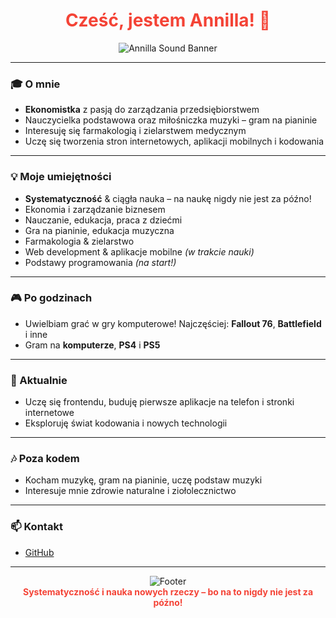 <!-- Styl: Ambientowy, czerń i różne odcienie czerwieni -->

<h1 align="center" style="color:#F44336;">Cześć, jestem Annilla! 👋</h1>

<div align="center">
  <img src="https://capsule-render.vercel.app/api?type=wave&color=0:000000,100:f44336&height=120&section=header&text=Annilla%20Sound&fontColor=ffffff&fontSize=40" alt="Annilla Sound Banner"/>
</div>

---

### 🎓 O mnie

- **Ekonomistka** z pasją do zarządzania przedsiębiorstwem
- Nauczycielka podstawowa oraz miłośniczka muzyki – gram na pianinie
- Interesuję się farmakologią i zielarstwem medycznym
- Uczę się tworzenia stron internetowych, aplikacji mobilnych i kodowania

---

### 💡 Moje umiejętności

- **Systematyczność** & ciągła nauka – na naukę nigdy nie jest za późno!
- Ekonomia i zarządzanie biznesem
- Nauczanie, edukacja, praca z dziećmi
- Gra na pianinie, edukacja muzyczna
- Farmakologia & zielarstwo
- Web development & aplikacje mobilne _(w trakcie nauki)_
- Podstawy programowania _(na start!)_

---

### 🎮 Po godzinach

- Uwielbiam grać w gry komputerowe! Najczęściej: **Fallout 76**, **Battlefield** i inne
- Gram na **komputerze**, **PS4** i **PS5**

---

### 🌱 Aktualnie

- Uczę się frontendu, buduję pierwsze aplikacje na telefon i stronki internetowe
- Eksploruję świat kodowania i nowych technologii

---

### 🎶 Poza kodem

- Kocham muzykę, gram na pianinie, uczę podstaw muzyki
- Interesuje mnie zdrowie naturalne i ziołolecznictwo

---

### 📫 Kontakt

- [GitHub](https://github.com/annilla-sound)

---

<div align="center">
  <img src="https://capsule-render.vercel.app/api?type=wave&color=0:000000,100:f44336&height=80&section=footer&fontColor=ffffff" alt="Footer"/>
  <br>
  <b style="color:#f44336;">Systematyczność i nauka nowych rzeczy – bo na to nigdy nie jest za późno!</b>
</div>
